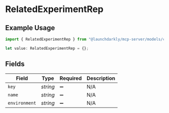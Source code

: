 # RelatedExperimentRep

## Example Usage

```typescript
import { RelatedExperimentRep } from "@launchdarkly/mcp-server/models/components";

let value: RelatedExperimentRep = {};
```

## Fields

| Field              | Type               | Required           | Description        |
| ------------------ | ------------------ | ------------------ | ------------------ |
| `key`              | *string*           | :heavy_minus_sign: | N/A                |
| `name`             | *string*           | :heavy_minus_sign: | N/A                |
| `environment`      | *string*           | :heavy_minus_sign: | N/A                |